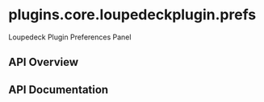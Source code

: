 # plugins.core.loupedeckplugin.prefs

Loupedeck Plugin Preferences Panel

## API Overview

## API Documentation

